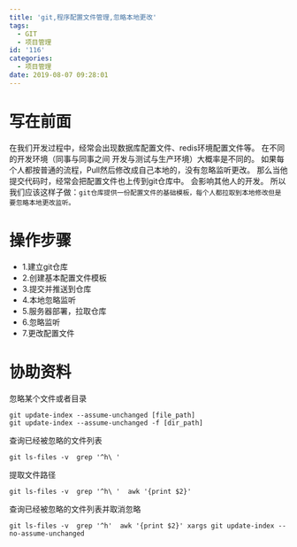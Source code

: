 ```yaml
---
title: 'git,程序配置文件管理,忽略本地更改'
tags:
  - GIT
  - 项目管理
id: '116'
categories:
  - 项目管理
date: 2019-08-07 09:28:01
---
```


# 写在前面

在我们开发过程中，经常会出现数据库配置文件、redis环境配置文件等。 在不同的开发环境（同事与同事之间 开发与测试与生产环境）大概率是不同的。 如果每个人都按普通的流程，Pull然后修改成自己本地的，没有忽略监听更改。 那么当他提交代码时，经常会把配置文件也上传到git仓库中。 会影响其他人的开发。 所以我们应该这样子做：`git仓库提供一份配置文件的基础模板，每个人都拉取到本地修改但是要忽略本地更改监听。`

# 操作步骤

*   1.建立git仓库
*   2.创建基本配置文件模板
*   3.提交并推送到仓库
*   4.本地忽略监听
*   5.服务器部署，拉取仓库
*   6.忽略监听
*   7.更改配置文件

# 协助资料

忽略某个文件或者目录

```
git update-index --assume-unchanged [file_path]
git update-index --assume-unchanged -f [dir_path]
```

查询已经被忽略的文件列表

```
git ls-files -v  grep '^h\ '
```

提取文件路径

```
git ls-files -v  grep '^h\ '  awk '{print $2}'
```

查询已经被忽略的文件列表并取消忽略

```
git ls-files -v  grep '^h'  awk '{print $2}' xargs git update-index --no-assume-unchanged  
```